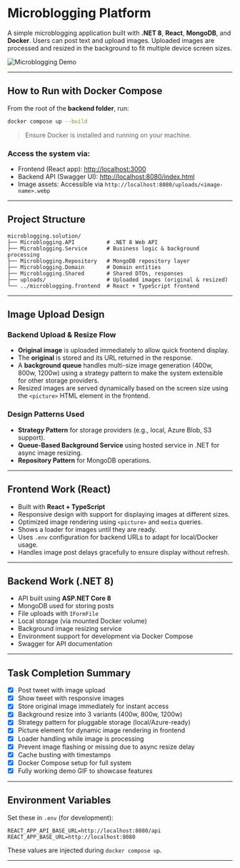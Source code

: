 # Microblogging Platform

A simple microblogging application built with **.NET 8**, **React**, **MongoDB**, and **Docker**. Users can post text and upload images. Uploaded images are processed and resized in the background to fit multiple device screen sizes.

![Microblogging Demo](./abjaad-microblogging.gif)

---

## How to Run with Docker Compose

From the root of the **backend folder**, run:

```bash
docker compose up --build
```

> Ensure Docker is installed and running on your machine.

### Access the system via:

- Frontend (React app): [http://localhost:3000](http://localhost:3000)
- Backend API (Swagger UI): [http://localhost:8080/index.html](http://localhost:8080/index.html)
- Image assets: Accessible via `http://localhost:8080/uploads/<image-name>.webp`

---

##  Project Structure

```
microblogging.solution/
├── Microblogging.API          # .NET 8 Web API
├── Microblogging.Service      # Business logic & background processing
├── Microblogging.Repository   # MongoDB repository layer
├── Microblogging.Domain       # Domain entities
├── Microblogging.Shared       # Shared DTOs, responses
├── uploads/                   # Uploaded images (original & resized)
└── ../microblogging.frontend  # React + TypeScript frontend
```

---

##  Image Upload Design

### Backend Upload & Resize Flow

- **Original image** is uploaded immediately to allow quick frontend display.
- The **original** is stored and its URL returned in the response.
- A **background queue** handles multi-size image generation (400w, 800w, 1200w) using a strategy pattern to make the system extensible for other storage providers.
- Resized images are served dynamically based on the screen size using the `<picture>` HTML element in the frontend.

###  Design Patterns Used

- **Strategy Pattern** for storage providers (e.g., local, Azure Blob, S3 support).
- **Queue-Based Background Service** using hosted service in .NET for async image resizing.
- **Repository Pattern** for MongoDB operations.

---

##  Frontend Work (React)

- Built with **React + TypeScript**
- Responsive design with support for displaying images at different sizes.
- Optimized image rendering using `<picture>` and `media` queries.
- Shows a loader for images until they are ready.
- Uses `.env` configuration for backend URLs to adapt for local/Docker usage.
- Handles image post delays gracefully to ensure display without refresh.

---

##  Backend Work (.NET 8)

- API built using **ASP.NET Core 8**
- MongoDB used for storing posts
- File uploads with `IFormFile`
- Local storage (via mounted Docker volume)
- Background image resizing service
- Environment support for development via Docker Compose
- Swagger for API documentation

---

## Task Completion Summary

- [x] Post tweet with image upload
- [x] Show tweet with responsive images
- [x] Store original image immediately for instant access
- [x] Background resize into 3 variants (400w, 800w, 1200w)
- [x] Strategy pattern for pluggable storage (local/Azure-ready)
- [x] Picture element for dynamic image rendering in frontend
- [x] Loader handling while image is processing
- [x] Prevent image flashing or missing due to async resize delay
- [x] Cache busting with timestamps
- [x] Docker Compose setup for full system
- [x] Fully working demo GIF to showcase features

---

## Environment Variables

Set these in `.env` (for development):

```
REACT_APP_API_BASE_URL=http://localhost:8080/api
REACT_APP_BASE_URL=http://localhost:8080
```

These values are injected during `docker compose up`.

---
